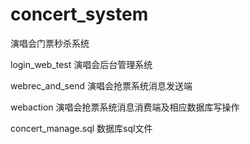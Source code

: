 # concert_system
演唱会门票秒杀系统

login_web_test 演唱会后台管理系统

webrec_and_send 演唱会抢票系统消息发送端

webaction 演唱会抢票系统消息消费端及相应数据库写操作

concert_manage.sql 数据库sql文件
